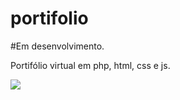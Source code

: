 # portifolio

#Em desenvolvimento.

Portifólio virtual em php, html, css e js.

<img src="https://afoley.com.br/includes/img/download.png">

